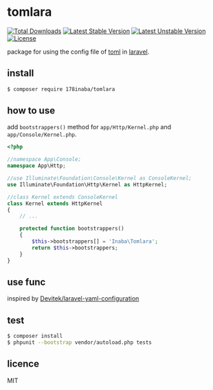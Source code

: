 # tomlara

[![Total Downloads](https://poser.pugx.org/178inaba/tomlara/downloads)](https://packagist.org/packages/178inaba/tomlara)
[![Latest Stable Version](https://poser.pugx.org/178inaba/tomlara/v/stable)](https://packagist.org/packages/178inaba/tomlara)
[![Latest Unstable Version](https://poser.pugx.org/178inaba/tomlara/v/unstable)](https://packagist.org/packages/178inaba/tomlara)
[![License](https://poser.pugx.org/178inaba/tomlara/license)](https://packagist.org/packages/178inaba/tomlara)

package for using the config file of [toml](https://github.com/toml-lang/toml) in [laravel](https://laravel.com/).

## install

``` bash
$ composer require 178inaba/tomlara
```

## how to use

add `bootstrappers()` method for `app/Http/Kernel.php` and `app/Console/Kernel.php`.

``` php
<?php

//namespace App\Console;
namespace App\Http;

//use Illuminate\Foundation\Console\Kernel as ConsoleKernel;
use Illuminate\Foundation\Http\Kernel as HttpKernel;

//class Kernel extends ConsoleKernel
class Kernel extends HttpKernel
{
    // ...

    protected function bootstrappers()
    {
        $this->bootstrappers[] = 'Inaba\Tomlara';
        return $this->bootstrappers;
    }
}
```

## use func

inspired by [Devitek/laravel-yaml-configuration](https://github.com/Devitek/laravel-yaml-configuration)

## test

```bash
$ composer install
$ phpunit --bootstrap vendor/autoload.php tests
```

## licence

MIT

